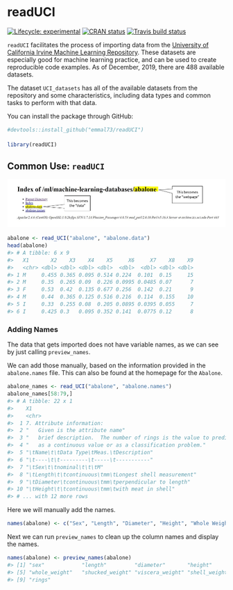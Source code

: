 
<!-- README.md is generated from README.Rmd. Please edit that file -->

# readUCI

<!-- badges: start -->

[![Lifecycle:
experimental](https://img.shields.io/badge/lifecycle-experimental-orange.svg)](https://www.tidyverse.org/lifecycle/#experimental)
[![CRAN
status](https://www.r-pkg.org/badges/version/readUCI)](https://CRAN.R-project.org/package=readUCI)
[![Travis build
status](https://travis-ci.org/emmal73/readUCI.svg?branch=master)](https://travis-ci.org/emmal73/readUCI)
<!-- badges: end -->

`readUCI` facilitates the process of importing data from the [University
of California Irvine Machine Learning
Repository](%22https://archive.ics.uci.edu/ml/datasets.php%22). These
datasets are especially good for machine learning practice, and can be
used to create reproducible code examples. As of December, 2019, there
are 488 available datasets.

The dataset `UCI_datasets` has all of the available datasets from the
repository and some characteristics, including data types and common
tasks to perform with that data.

You can install the package through GitHub:

``` r
#devtools::install_github("emmal73/readUCI")

library(readUCI)
```

## Common Use: `readUCI`

![Abalone](inst/abalone_annotated.jpg)

``` r
abalone <- read_UCI("abalone", "abalone.data")
head(abalone)
#> # A tibble: 6 x 9
#>   X1       X2    X3    X4    X5     X6     X7    X8    X9
#>   <chr> <dbl> <dbl> <dbl> <dbl>  <dbl>  <dbl> <dbl> <dbl>
#> 1 M     0.455 0.365 0.095 0.514 0.224  0.101  0.15     15
#> 2 M     0.35  0.265 0.09  0.226 0.0995 0.0485 0.07      7
#> 3 F     0.53  0.42  0.135 0.677 0.256  0.142  0.21      9
#> 4 M     0.44  0.365 0.125 0.516 0.216  0.114  0.155    10
#> 5 I     0.33  0.255 0.08  0.205 0.0895 0.0395 0.055     7
#> 6 I     0.425 0.3   0.095 0.352 0.141  0.0775 0.12      8
```

### Adding Names

The data that gets imported does not have variable names, as we can see
by just calling `preview_names`.

We can add those manually, based on the information provided in the
`abalone.names` file. This can also be found at the homepage for the
`Abalone`.

``` r
abalone_names <- read_UCI("abalone", "abalone.names")
abalone_names[58:79,]
#> # A tibble: 22 x 1
#>    X1                                                                      
#>    <chr>                                                                   
#>  1 7. Attribute information:                                               
#>  2 "   Given is the attribute name"                                        
#>  3 "   brief description.  The number of rings is the value to predict: ei~
#>  4 "   as a continuous value or as a classification problem."              
#>  5 "\tName\t\tData Type\tMeas.\tDescription"                               
#>  6 "\t----\t\t---------\t-----\t-----------"                               
#>  7 "\tSex\t\tnominal\t\t\tM"                                               
#>  8 "\tLength\t\tcontinuous\tmm\tLongest shell measurement"                 
#>  9 "\tDiameter\tcontinuous\tmm\tperpendicular to length"                   
#> 10 "\tHeight\t\tcontinuous\tmm\twith meat in shell"                        
#> # ... with 12 more rows
```

Here we will manually add the
names.

``` r
names(abalone) <- c("Sex", "Length", "Diameter", "Height", "Whole Weight", "Shucked Weight", "Viscera Weight", "Shell Weight", "Rings")
```

Next we can run `preview_names` to clean up the column names and display
the names.

``` r
names(abalone) <- preview_names(abalone)
#> [1] "sex"            "length"         "diameter"       "height"        
#> [5] "whole_weight"   "shucked_weight" "viscera_weight" "shell_weight"  
#> [9] "rings"
```
